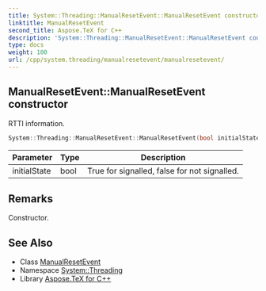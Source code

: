 ```yaml
---
title: System::Threading::ManualResetEvent::ManualResetEvent constructor
linktitle: ManualResetEvent
second_title: Aspose.TeX for C++
description: 'System::Threading::ManualResetEvent::ManualResetEvent constructor. RTTI information in C++.'
type: docs
weight: 100
url: /cpp/system.threading/manualresetevent/manualresetevent/
---
```

## ManualResetEvent::ManualResetEvent constructor


RTTI information.

```cpp
System::Threading::ManualResetEvent::ManualResetEvent(bool initialState)
```


| Parameter | Type | Description |
| --- | --- | --- |
| initialState | bool | True for signalled, false for not signalled. |
## Remarks


Constructor. 
## See Also

* Class [ManualResetEvent](../)
* Namespace [System::Threading](../../)
* Library [Aspose.TeX for C++](../../../)

